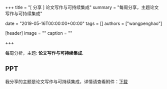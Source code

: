 +++
title = "[ 分享 ] 论文写作与可持续集成"
summary = "每周分享，主题论文写作与可持续集成"

date = "2019-05-16T00:00:00+00:00"
tags = []
authors = ["wangpenghao"]

[header]
image = ""
caption = ""

+++

每周分析，主题: **论文写作与可持续集成**.

## PPT


我分享的主题是论文写作与可持续集成，详情请查看附件：[下载](https://eyrie.coden.hk/space/?path=/c422/weekly-keynote/2019-05-16-wangpenghao/学习小结0516-王鹏浩.pptx)

